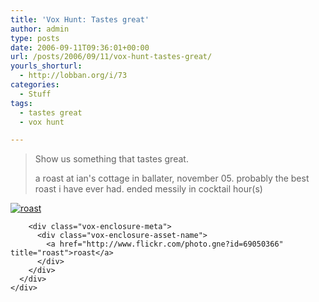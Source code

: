 ```yaml
---
title: 'Vox Hunt: Tastes great'
author: admin
type: posts
date: 2006-09-11T09:36:01+00:00
url: /posts/2006/09/11/vox-hunt-tastes-great/
yourls_shorturl:
  - http://lobban.org/i/73
categories:
  - Stuff
tags:
  - tastes great
  - vox hunt

---
```

> Show us something that tastes great.
> 
> 
> 
> a roast at ian's cottage in ballater, november 05. probably the best roast i have ever had. ended messily in cocktail hour(s)

<div class="vox-enclosure vox-enclosure-center vox-enclosure-large vox-photo-enclosure">
  <div class="vox-enclosure-inner">
    <div class="vox-enclosure-list">
      <div class="vox-enclosure-item vox-photo-asset vox-last">
        <div class="vox-enclosure-image">
          <a href="http://www.flickr.com/photo.gne?id=69050366" title="roast"><img alt="roast" class="asset asset-image at-xid-6a01348743f8e2970c0133f423da01970b" src="http://nonimage.typepad.com/.a/6a01348743f8e2970c0133f423da01970b-320pi" /></a>
        </div>
        
        <div class="vox-enclosure-meta">
          <div class="vox-enclosure-asset-name">
            <a href="http://www.flickr.com/photo.gne?id=69050366" title="roast">roast</a>
          </div>
        </div>
      </div>
    </div>
  </div>
</div>